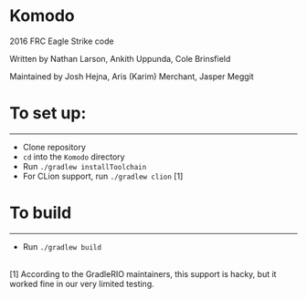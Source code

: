 # Komodo
2016 FRC Eagle Strike code


Written by Nathan Larson, Ankith Uppunda, Cole Brinsfield

Maintained by Josh Hejna, Aris (Karim) Merchant, Jasper Meggit

# To set up:
---
- Clone repository
- `cd` into the `Komodo` directory
- Run `./gradlew installToolchain`
- For CLion support, run `./gradlew clion` [1]


# To build
---
- Run `./gradlew build`

<br/>
[1] According to the GradleRIO maintainers, this support is hacky,
    but it worked fine in our very limited testing.
